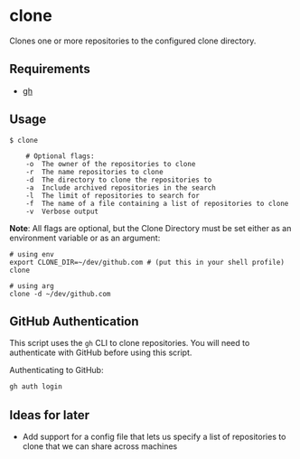 # clone

Clones one or more repositories to the configured clone directory.

## Requirements

- [gh](https://cli.github.com/)

## Usage

```shell
$ clone 

    # Optional flags:
    -o  The owner of the repositories to clone
    -r  The name repositories to clone
    -d  The directory to clone the repositories to
    -a  Include archived repositories in the search
    -l  The limit of repositories to search for
    -f  The name of a file containing a list of repositories to clone
    -v  Verbose output
```

**Note**: All flags are optional, but the Clone Directory must be set either as an environment variable or as an argument:

```shell
# using env 
export CLONE_DIR=~/dev/github.com # (put this in your shell profile)
clone

# using arg
clone -d ~/dev/github.com
```

## GitHub Authentication

This script uses the `gh` CLI to clone repositories. You will need to authenticate with GitHub before using this script.

Authenticating to GitHub:

```bash
gh auth login
```

## Ideas for later

- Add support for a config file that lets us specify a list of repositories to clone that we can share across machines
